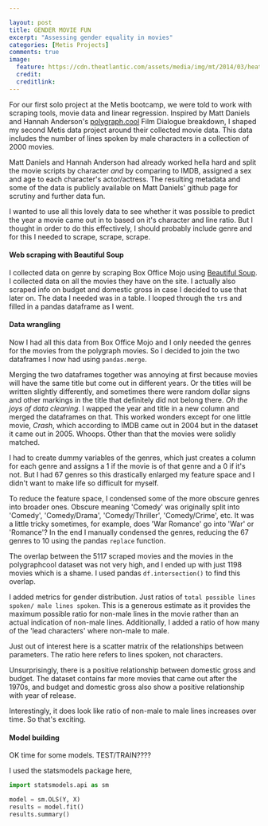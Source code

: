 ```yaml
---

layout: post
title: GENDER MOVIE FUN
excerpt: "Assessing gender equality in movies"
categories: [Metis Projects]
comments: true
image:
  feature: https://cdn.theatlantic.com/assets/media/img/mt/2014/03/heathers1/lead_large.jpg
  credit: 
  creditlink:
---
```



For our first solo project at the Metis bootcamp, we were told to work with scraping tools, movie data and linear regression.
Inspired by Matt Daniels and Hannah Anderson's [polygraph.cool](http://polygraph.cool/movies) Film Dialogue breakdown, I shaped my second Metis data project around their collected movie data. This data includes the number of lines spoken by male characters
in a collection of 2000 movies.

Matt Daniels and Hannah Anderson had already worked hella hard  and split the movie scripts by character _and_ by comparing to IMDB, assigned a sex and age to each character's actor/actress. The resulting metadata and some of the data is publicly available on Matt Daniels' github page for scrutiny and further data fun. 

I wanted to use all this lovely data to see whether it was possible to predict the year a movie came out in to based on it's character and line ratio. But I thought in order to do this effectively, I should probably include genre and for this I needed to scrape, scrape, scrape.

#### Web scraping with Beautiful Soup

I collected data on genre by scraping Box Office Mojo using [Beautiful Soup](https://www.crummy.com/software/BeautifulSoup/). I collected data on all the movies they have on the site. I actually also scraped info on budget and domestic gross in case I decided to use that later on. The data I needed was in a table. I looped through the `tr`s and filled in a pandas dataframe as I went. 

#### Data wrangling
Now I had all this data from Box Office Mojo and I only needed the genres for the movies from the polygraph movies. So I decided to join the two dataframes I now had using `pandas.merge`.

Merging the two dataframes together was annoying at first because movies will have the same title but come out in different years. Or the titles will be written slightly differently, and sometimes there were random dollar signs and other markings in the title that definitely did not belong there. _Oh the joys of data cleaning_. I wapped the year and title in a new column and merged the dataframes on that. This worked wonders except for one little movie, _Crash_, which according to IMDB came out in 2004 but in the dataset it came out in 2005. Whoops. Other than that the movies were solidly matched. 

I had to create dummy variables of the genres, which just creates a column for each genre and assigns a 1 if the movie is of that genre and a 0 if it's not. But I had 67 genres so this drastically enlarged my feature space and I didn't want to make life so difficult for myself.

To reduce the feature space, I condensed some of the more obscure genres into broader ones. Obscure meaning 'Comedy' was originally split into 'Comedy', 'Comedy/Drama', 'Comedy/Thriller', 'Comedy/Crime', etc. It was a little tricky sometimes, for example, does 'War Romance' go into 'War' or 'Romance'? In the end I manually condensed the genres, reducing the 67 genres to 10 using the pandas `replace` function.

The overlap between the 5117 scraped movies and the movies in the polygraphcool dataset was not very high, and I ended up with just 1198 movies which is a shame. I used pandas `df.intersection()` to find this overlap.

I added metrics for gender distribution. Just ratios of `total possible lines spoken/ male lines spoken`. This is a generous estimate as it provides the maximum possible ratio for non-male lines in the movie rather than an actual indication of non-male lines. Additionally, I added a ratio of how many of the 'lead characters' where non-male to male.

Just out of interest here is a scatter matrix of the relationships between parameters. The ratio here refers to lines spoken, not characters.

[](https://github.com/deenhe91/deenhe91.github.io/blob/master/images/scattermatMovie.png?raw=true)

Unsurprisingly, there is a positive relationship between domestic gross and budget. The dataset contains far more movies that came out after the 1970s, and budget and domestic gross also show a positive relationship with year of release.

Interestingly, it does look like ratio of non-male to male lines increases over time. So that's exciting.


#### Model building

OK time for some models.
TEST/TRAIN????

I used the statsmodels package here, 

```python
import statsmodels.api as sm

model = sm.OLS(Y, X)
results = model.fit()
results.summary()
```













